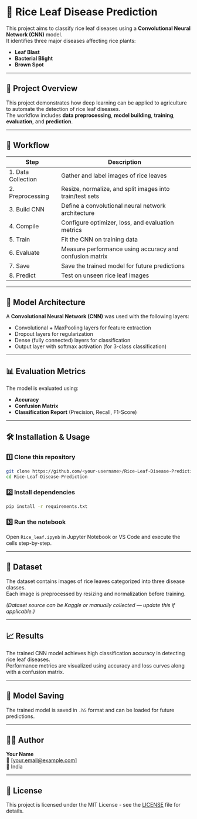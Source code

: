 # 🌾 Rice Leaf Disease Prediction

This project aims to classify rice leaf diseases using a **Convolutional Neural Network (CNN)** model.  
It identifies three major diseases affecting rice plants:

- **Leaf Blast**
- **Bacterial Blight**
- **Brown Spot**

---

## 📘 Project Overview

This project demonstrates how deep learning can be applied to agriculture to automate the detection of rice leaf diseases.  
The workflow includes **data preprocessing**, **model building**, **training**, **evaluation**, and **prediction**.

---

## 🧩 Workflow

| Step | Description |
|------|--------------|
| 1. Data Collection | Gather and label images of rice leaves |
| 2. Preprocessing | Resize, normalize, and split images into train/test sets |
| 3. Build CNN | Define a convolutional neural network architecture |
| 4. Compile | Configure optimizer, loss, and evaluation metrics |
| 5. Train | Fit the CNN on training data |
| 6. Evaluate | Measure performance using accuracy and confusion matrix |
| 7. Save | Save the trained model for future predictions |
| 8. Predict | Test on unseen rice leaf images |

---

## 🧠 Model Architecture

A **Convolutional Neural Network (CNN)** was used with the following layers:

- Convolutional + MaxPooling layers for feature extraction  
- Dropout layers for regularization  
- Dense (fully connected) layers for classification  
- Output layer with softmax activation (for 3-class classification)

---

## 📊 Evaluation Metrics

The model is evaluated using:

- **Accuracy**
- **Confusion Matrix**
- **Classification Report** (Precision, Recall, F1-Score)

---

## 🛠️ Installation & Usage

### 1️⃣ Clone this repository
```bash
git clone https://github.com/<your-username>/Rice-Leaf-Disease-Prediction.git
cd Rice-Leaf-Disease-Prediction
```

### 2️⃣ Install dependencies
```bash
pip install -r requirements.txt
```

### 3️⃣ Run the notebook
Open `Rice_leaf.ipynb` in Jupyter Notebook or VS Code and execute the cells step-by-step.

---

## 📂 Dataset

The dataset contains images of rice leaves categorized into three disease classes.  
Each image is preprocessed by resizing and normalization before training.

*(Dataset source can be Kaggle or manually collected — update this if applicable.)*

---

## 📈 Results

The trained CNN model achieves high classification accuracy in detecting rice leaf diseases.  
Performance metrics are visualized using accuracy and loss curves along with a confusion matrix.

---

## 💾 Model Saving

The trained model is saved in `.h5` format and can be loaded for future predictions.

---

## 👨‍💻 Author

**Your Name**  
📧 [your.email@example.com]  
📍 India  

---

## 🏁 License

This project is licensed under the MIT License - see the [LICENSE](LICENSE) file for details.

